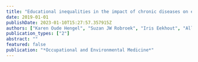 ```yaml
---
title: "Educational inequalities in the impact of chronic diseases on exit from paid employment among older workers: a 7-year prospective study in the Netherlands"
date: 2019-01-01
publishDate: 2023-01-10T15:27:57.357915Z
authors: ["Karen Oude Hengel", "Suzan JW Robroek", "Iris Eekhout", "Allard J van Der Beek", "Alex Burdorf"]
publication_types: ["2"]
abstract: ""
featured: false
publication: "*Occupational and Environmental Medicine*"
---
```


